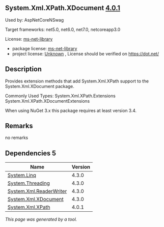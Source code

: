 System.Xml.XPath.XDocument [4.0.1](https://www.nuget.org/packages/System.Xml.XPath.XDocument/4.0.1)
--------------------

Used by: AspNetCoreNSwag

Target frameworks: net5.0, net6.0, net7.0, netcoreapp3.0

License: [ms-net-library](../../../../licenses/ms-net-library) 

- package license: [ms-net-library](http://go.microsoft.com/fwlink/?LinkId=329770) 
- project license: [Unknown](https://dot.net/) , License should be verified on https://dot.net/

Description
-----------
Provides extension methods that add System.Xml.XPath support to the System.Xml.XDocument package.

Commonly Used Types:
System.Xml.XPath.Extensions
System.Xml.XPath.XDocumentExtensions
 
When using NuGet 3.x this package requires at least version 3.4.

Remarks
-----------
no remarks


Dependencies 5
-----------

|Name|Version|
|----------|:----|
|[System.Linq](../../../../packages/nuget.org/system.linq/4.3.0)|4.3.0|
|[System.Threading](../../../../packages/nuget.org/system.threading/4.3.0)|4.3.0|
|[System.Xml.ReaderWriter](../../../../packages/nuget.org/system.xml.readerwriter/4.3.0)|4.3.0|
|[System.Xml.XDocument](../../../../packages/nuget.org/system.xml.xdocument/4.3.0)|4.3.0|
|[System.Xml.XPath](../../../../packages/nuget.org/system.xml.xpath/4.0.1)|4.0.1|

*This page was generated by a tool.*